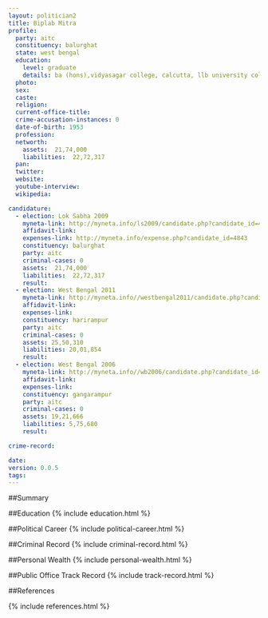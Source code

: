 ```yaml
---
layout: politician2
title: Biplab Mitra
profile: 
  party: aitc
  constituency: balurghat
  state: west bengal
  education: 
    level: graduate
    details: ba (hons),vidyasagar college, calcutta, llb university college of law
  photo: 
  sex: 
  caste: 
  religion: 
  current-office-title: 
  crime-accusation-instances: 0
  date-of-birth: 1953
  profession: 
  networth: 
    assets:  21,74,000
    liabilities:  22,72,317
  pan: 
  twitter: 
  website: 
  youtube-interview: 
  wikipedia: 

candidature: 
  - election: Lok Sabha 2009
    myneta-link: http://myneta.info/ls2009/candidate.php?candidate_id=4843
    affidavit-link: 
    expenses-link: http://myneta.info/expense.php?candidate_id=4843
    constituency: balurghat 
    party: aitc
    criminal-cases: 0
    assets:  21,74,000
    liabilities:  22,72,317
    result:  
  - election: West Bengal 2011
    myneta-link: http://myneta.info//westbengal2011/candidate.php?candidate_id=90
    affidavit-link: 
    expenses-link: 
    constituency: harirampur 
    party: aitc
    criminal-cases: 0
    assets: 25,50,310
    liabilities: 20,01,854
    result:  
  - election: West Bengal 2006
    myneta-link: http://myneta.info//wb2006/candidate.php?candidate_id=148
    affidavit-link: 
    expenses-link: 
    constituency: gangarampur 
    party: aitc
    criminal-cases: 0
    assets: 19,21,666
    liabilities: 5,75,680
    result:  

crime-record: 

date: 
version: 0.0.5
tags: 
---
```

##Summary


##Education
{% include education.html %}


##Political Career
{% include political-career.html %}


##Criminal Record
{% include criminal-record.html %}


##Personal Wealth
{% include personal-wealth.html %}


##Public Office Track Record
{% include track-record.html %}


##References


{% include references.html %}